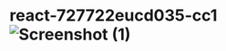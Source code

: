 # react-727722eucd035-cc1![Screenshot (1)](https://github.com/gopal-2002/react-727722eucd035-cc1/assets/151618261/cd4fbe48-7aeb-4424-9062-fcfc2fc8c3fb)
